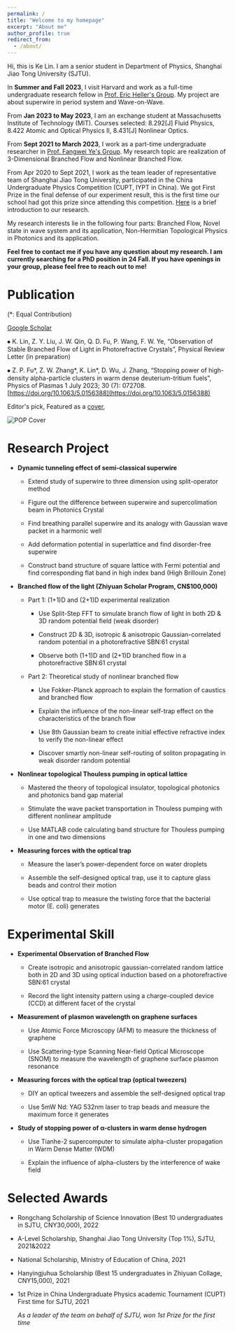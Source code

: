 ```yaml
---
permalink: /
title: "Welcome to my homepage"
excerpt: "About me"
author_profile: true
redirect_from: 
  - /about/
---
```


Hi, this is Ke Lin. I am a senior student in Department of Physics, Shanghai Jiao Tong University (SJTU).

In **Summer and Fall 2023**, I visit Harvard and work as a full-time undergraduate research fellow in [Prof. Eric Heller's Group](https://www-heller.harvard.edu/). My project are about superwire in period system and Wave-on-Wave.

From **Jan 2023 to May 2023**, I am an exchange student at Massachusetts Institute of Technology (MIT). Courses selected: 8.292[J] Fluid Physics, 8.422 Atomic and Optical Physics II, 8.431[J] Nonlinear Optics.

From **Sept 2021 to March 2023**, I work as a part-time undergraduate researcher in [Prof. Fangwei Ye's Group](https://www.physics.sjtu.edu.cn/jsml/yefangwei.html). My research topic are realization of 3-Dimensional Branched Flow and Nonlinear Branched Flow.

From Apr 2020 to Sept 2021, I work as the team leader of representative team of Shanghai Jiao Tong University, participated in the China Undergraduate Physics Competition (CUPT, IYPT in China). We got First Prize in the final defense of our experiment result, this is the first time our school had got this prize since attending this competition. [Here](https://github.com/KeLin666/KeLin666.github.io/blob/master/files/2-Circling%20Magnet.pdf) is a brief introduction to our research.

My research interests lie in the following four parts: Branched Flow, Novel state in wave system and its application, Non-Hermitian Topological Physics in Photonics and its application.

**Feel free to contact me if you have any question about my research. I am currently searching for a PhD position in 24 Fall. If you have openings in your group, please feel free to reach out to me!**

Publication
======
(\*: Equal Contribution)

[Google Scholar](https://scholar.google.com/citations?user=VcBPUQwAAAAJ&hl=en)

⦁ K. Lin, Z. Y. Liu, J. W. Qin, Q. D. Fu, P. Wang, F. W. Ye, “Observation of Stable Branched Flow of Light in Photorefractive Crystals”, Physical Review Letter (in preparation)

⦁ Z. P. Fu*, Z. W. Zhang*, K. Lin*, D. Wu, J. Zhang, “Stopping power of high-density alpha-particle clusters in warm dense deuterium-tritium fuels”, Physics of Plasmas 1 July 2023; 30 (7): 072708. [https://doi.org/10.1063/5.0156388](https://doi.org/10.1063/5.0156388)

Editor's pick, Featured as a [cover](https://KeLin666.github.io/images/POP-coverimage.jpg),

![POP Cover](https://KeLin666.github.io/images/POP-coverimage.jpg)



Research Project
======

* **Dynamic tunneling effect of semi-classical superwire**


  * Extend study of superwire to three dimension using split-operator method

  * Figure out the difference between superwire and supercolimation beam in Photonics Crystal

  * Find breathing parallel superwire and its analogy with Gaussian wave packet in a harmonic well

  * Add deformation potential in superlattice and find disorder-free superwire

  * Construct band structure of square lattice with Fermi potential and find corresponding flat band in high index band (High Brillouin Zone)


* **Branched flow of the light (Zhiyuan Scholar Program, CN$100,000)**


  * Part 1: (1+1)D and (2+1)D experimental realization

    * Use Split-Step FFT to simulate branch flow of light in both 2D & 3D random potential field (weak disorder)

    * Construct 2D & 3D, isotropic & anisotropic Gaussian-correlated random potential in a photorefractive SBN:61 crystal

    * Observe both (1+1)D and (2+1)D branched flow in a photorefractive SBN:61 crystal


  * Part 2: Theoretical study of nonlinear branched flow

    * Use Fokker-Planck approach to explain the formation of caustics and branched flow

    * Explain the influence of the non-linear self-trap effect on the characteristics of the branch flow

    * Use 8th Gaussian beam to create initial effective refractive index to verify the non-linear effect

    * Discover smartly non-linear self-routing of soliton propagating in weak disorder random potential



* **Nonlinear topological Thouless pumping in optical lattice**


  * Mastered the theory of topological insulator, topological photonics and photonics band gap material

  * Stimulate the wave packet transportation in Thouless pumping with different nonlinear amplitude

  * Use MATLAB code calculating band structure for Thouless pumping in one and two dimensions


* **Measuring forces with the optical trap**


  * Measure the laser’s power-dependent force on water droplets

  * Assemble the self-designed optical trap, use it to capture glass beads and control their motion

  * Use optical trap to measure the twisting force that the bacterial motor (E. coli) generates


Experimental Skill
======

* **Experimental Observation of Branched Flow**

  * Create isotropic and anisotropic gaussian-correlated random lattice both in 2D and 3D using optical induction based on a photorefractive SBN:61 crystal

  * Record the light intensity pattern using a charge-coupled device (CCD) at different facet of the crystal


* **Measurement of plasmon wavelength on graphene surfaces**

  * Use Atomic Force Microscopy (AFM) to measure the thickness of graphene

  * Use Scattering-type Scanning Near-field Optical Microscope (SNOM) to measure the wavelength of graphene surface plasmon resonance

* **Measuring forces with the optical trap (optical tweezers)**

  * DIY an optical tweezers and assemble the self-designed optical trap

  * Use 5mW Nd: YAG 532nm laser to trap beads and measure the maximum force it generates

* **Study of stopping power of α-clusters in warm dense hydrogen**

  * Use Tianhe-2 supercomputer to simulate alpha-cluster propagation in Warm Dense Matter (WDM)

  * Explain the influence of alpha-clusters by the interference of wake field


Selected Awards
======

* Rongchang Scholarship of Science Innovation (Best 10 undergraduates in SJTU, CNY30,000), 2022

* A-Level Scholarship, Shanghai Jiao Tong University (Top 1%), SJTU, 2021&2022                                   

* National Scholarship, Ministry of Education of China, 2021

* Hanyingjuhua Scholarship (Best 15 undergraduates in Zhiyuan Collage, CNY15,000), 2021

* 1st Prize in China Undergraduate Physics academic Tournament (CUPT) First time for SJTU, 2021

  _As a leader of the team on behalf of SJTU, won 1st Prize for the first time_


